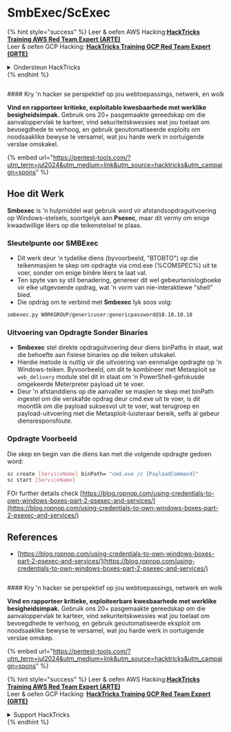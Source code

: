 # SmbExec/ScExec

{% hint style="success" %}
Leer & oefen AWS Hacking:<img src="/.gitbook/assets/arte.png" alt="" data-size="line">[**HackTricks Training AWS Red Team Expert (ARTE)**](https://training.hacktricks.xyz/courses/arte)<img src="/.gitbook/assets/arte.png" alt="" data-size="line">\
Leer & oefen GCP Hacking: <img src="/.gitbook/assets/grte.png" alt="" data-size="line">[**HackTricks Training GCP Red Team Expert (GRTE)**<img src="/.gitbook/assets/grte.png" alt="" data-size="line">](https://training.hacktricks.xyz/courses/grte)

<details>

<summary>Ondersteun HackTricks</summary>

* Kyk na die [**subskripsie planne**](https://github.com/sponsors/carlospolop)!
* **Sluit aan by die** 💬 [**Discord groep**](https://discord.gg/hRep4RUj7f) of die [**telegram groep**](https://t.me/peass) of **volg** ons op **Twitter** 🐦 [**@hacktricks\_live**](https://twitter.com/hacktricks\_live)**.**
* **Deel hacking truuks deur PRs in te dien na die** [**HackTricks**](https://github.com/carlospolop/hacktricks) en [**HackTricks Cloud**](https://github.com/carlospolop/hacktricks-cloud) github repos.

</details>
{% endhint %}

<figure><img src="/.gitbook/assets/pentest-tools.svg" alt=""><figcaption></figcaption></figure>

#### Kry 'n hacker se perspektief op jou webtoepassings, netwerk, en wolk

**Vind en rapporteer kritieke, exploitable kwesbaarhede met werklike besigheidsimpak.** Gebruik ons 20+ pasgemaakte gereedskap om die aanvaloppervlak te karteer, vind sekuriteitskwessies wat jou toelaat om bevoegdhede te verhoog, en gebruik geoutomatiseerde exploits om noodsaaklike bewyse te versamel, wat jou harde werk in oortuigende verslae omskakel.

{% embed url="https://pentest-tools.com/?utm_term=jul2024&utm_medium=link&utm_source=hacktricks&utm_campaign=spons" %}

## Hoe dit Werk

**Smbexec** is 'n hulpmiddel wat gebruik word vir afstandsopdraguitvoering op Windows-stelsels, soortgelyk aan **Psexec**, maar dit vermy om enige kwaadwillige lêers op die teikenstelsel te plaas.

### Sleutelpunte oor **SMBExec**

- Dit werk deur 'n tydelike diens (byvoorbeeld, "BTOBTO") op die teikenmasjien te skep om opdragte via cmd.exe (%COMSPEC%) uit te voer, sonder om enige binêre lêers te laat val.
- Ten spyte van sy stil benadering, genereer dit wel gebeurtenislogboeke vir elke uitgevoerde opdrag, wat 'n vorm van nie-interaktiewe "shell" bied.
- Die opdrag om te verbind met **Smbexec** lyk soos volg:
```bash
smbexec.py WORKGROUP/genericuser:genericpassword@10.10.10.10
```
### Uitvoering van Opdragte Sonder Binaries

- **Smbexec** stel direkte opdraguitvoering deur diens binPaths in staat, wat die behoefte aan fisiese binaries op die teiken uitskakel.
- Hierdie metode is nuttig vir die uitvoering van eenmalige opdragte op 'n Windows-teiken. Byvoorbeeld, om dit te kombineer met Metasploit se `web_delivery` module stel dit in staat om 'n PowerShell-gefokusde omgekeerde Meterpreter payload uit te voer.
- Deur 'n afstanddiens op die aanvaller se masjien te skep met binPath ingestel om die verskafde opdrag deur cmd.exe uit te voer, is dit moontlik om die payload suksesvol uit te voer, wat terugroep en payload-uitvoering met die Metasploit-luisteraar bereik, selfs al gebeur diensresponsfoute.

### Opdragte Voorbeeld

Die skep en begin van die diens kan met die volgende opdragte gedoen word:
```bash
sc create [ServiceName] binPath= "cmd.exe /c [PayloadCommand]"
sc start [ServiceName]
```
FOr further details check [https://blog.ropnop.com/using-credentials-to-own-windows-boxes-part-2-psexec-and-services/](https://blog.ropnop.com/using-credentials-to-own-windows-boxes-part-2-psexec-and-services/)


## References
* [https://blog.ropnop.com/using-credentials-to-own-windows-boxes-part-2-psexec-and-services/](https://blog.ropnop.com/using-credentials-to-own-windows-boxes-part-2-psexec-and-services/)

<figure><img src="/.gitbook/assets/pentest-tools.svg" alt=""><figcaption></figcaption></figure>

#### Kry 'n hacker se perspektief op jou webtoepassings, netwerk en wolk

**Vind en rapporteer kritieke, exploiteerbare kwesbaarhede met werklike besigheidsimpak.** Gebruik ons 20+ pasgemaakte gereedskap om die aanvaloppervlak te karteer, vind sekuriteitskwessies wat jou toelaat om bevoegdhede te verhoog, en gebruik geoutomatiseerde eksploit om noodsaaklike bewyse te versamel, wat jou harde werk in oortuigende verslae omskep.

{% embed url="https://pentest-tools.com/?utm_term=jul2024&utm_medium=link&utm_source=hacktricks&utm_campaign=spons" %}

{% hint style="success" %}
Leer & oefen AWS Hacking:<img src="/.gitbook/assets/arte.png" alt="" data-size="line">[**HackTricks Training AWS Red Team Expert (ARTE)**](https://training.hacktricks.xyz/courses/arte)<img src="/.gitbook/assets/arte.png" alt="" data-size="line">\
Leer & oefen GCP Hacking: <img src="/.gitbook/assets/grte.png" alt="" data-size="line">[**HackTricks Training GCP Red Team Expert (GRTE)**<img src="/.gitbook/assets/grte.png" alt="" data-size="line">](https://training.hacktricks.xyz/courses/grte)

<details>

<summary>Support HackTricks</summary>

* Check the [**subscription plans**](https://github.com/sponsors/carlospolop)!
* **Join the** 💬 [**Discord group**](https://discord.gg/hRep4RUj7f) or the [**telegram group**](https://t.me/peass) or **follow** us on **Twitter** 🐦 [**@hacktricks\_live**](https://twitter.com/hacktricks\_live)**.**
* **Share hacking tricks by submitting PRs to the** [**HackTricks**](https://github.com/carlospolop/hacktricks) and [**HackTricks Cloud**](https://github.com/carlospolop/hacktricks-cloud) github repos.

</details>
{% endhint %}
